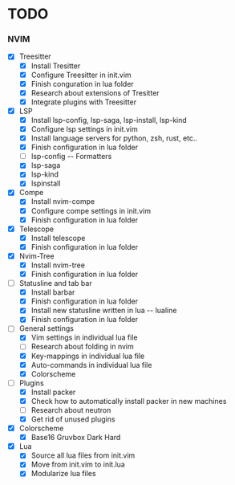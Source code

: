 # TODO

### NVIM
- [X] Treesitter
    - [X] Install Tresitter
    - [X] Configure Treesitter in init.vim
    - [X] Finish conguration in lua folder
    - [X] Research about extensions of Tresitter
    - [X] Integrate plugins with Treesitter

- [X] LSP
    - [X] Install lsp-config, lsp-saga, lsp-install, lsp-kind
    - [X] Configure lsp settings in init.vim
    - [X] Install language servers for python, zsh, rust, etc..
    - [X] Finish configuration in lua folder
	- [ ] lsp-config -- Formatters
	- [X] lsp-saga
	- [X] lsp-kind
	- [X] lspinstall

- [X] Compe
    - [X] Install nvim-compe
    - [X] Configure compe settings in init.vim
    - [X] Finish configuration in lua folder

- [X] Telescope
    - [X] Install telescope
    - [X] Finish configuration in lua folder

- [X] Nvim-Tree
    - [X] Install nvim-tree
    - [X] Finish configuration in lua folder

- [ ] Statusline and tab bar
    - [X] Install barbar
    - [X] Finish configuration in lua folder
    - [X] Install new statusline written in lua -- lualine
    - [X] Finish configuration in lua folder

- [ ] General settings
    - [X] Vim settings in individual lua file
    - [ ] Research about folding in nvim
    - [X] Key-mappings in individual lua file
    - [X] Auto-commands in individual lua file
    - [X] Colorscheme

- [ ] Plugins
    - [X] Install packer
    - [X] Check how to automatically install packer in new machines
    - [ ] Research about neutron
    - [X] Get rid of unused plugins

- [x] Colorscheme
    - [X] Base16 Gruvbox Dark Hard

- [X] Lua
    - [X] Source all lua files from init.vim
    - [X] Move from init.vim to init.lua
    - [X] Modularize lua files
